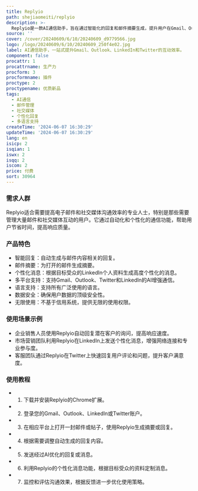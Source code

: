 ```yaml
---
title: Replyio
path: shejiaomeiti/replyio
description: >-
  Replyio是一款AI通信助手，旨在通过智能化的回复和邮件摘要生成，提升用户在Gmail、Outlook、LinkedIn和Twitter上的沟通效率。它支持多语言，确保全球用户都能使用。Replyio提供数据安全保障，并且不采用基于信用的系统，提供无限使用权限。
source: ''
cover: /cover/20240609/6/10/20240609_d9779566.jpg
logo: /logo/20240609/6/10/20240609_250f4e02.jpg
label: AI通信助手，一站式提升Gmail、Outlook、LinkedIn和Twitter的互动效率。
component: false
procattr: 1
procattrname: 生产力
procform: 3
procformname: 插件
proctype: 2
proctypename: 优质新品
tags:
  - AI通信
  - 邮件管理
  - 社交媒体
  - 个性化回复
  - 多语言支持
createTime: '2024-06-07 16:30:29'
updateTime: '2024-06-07 16:30:29'
lang: en
isicp: 2
isqian: 1
iswx: 2
isqq: 2
iscom: 2
price: 付费
sort: 30964
---
```




### 需求人群
Replyio适合需要提高电子邮件和社交媒体沟通效率的专业人士，特别是那些需要管理大量邮件和社交媒体互动的用户。它通过自动化和个性化的通信功能，帮助用户节省时间，提高响应质量。

### 产品特色
* 智能回复：自动生成与邮件内容相关的回复。
* 邮件摘要：为打开的邮件生成摘要。
* 个性化消息：根据目标受众的LinkedIn个人资料生成高度个性化的消息。
* 多平台支持：支持Gmail、Outlook、Twitter和LinkedIn的AI增强通信。
* 语言支持：支持所有广泛使用的语言。
* 数据安全：确保用户数据的顶级安全性。
* 无限使用：不基于信用系统，提供无限的使用权限。

### 使用场景示例
* 企业销售人员使用Replyio自动回复潜在客户的询问，提高响应速度。
* 市场营销团队利用Replyio在LinkedIn上发送个性化消息，增强网络连接和专业参与度。
* 客服团队通过Replyio在Twitter上快速回复用户评论和问题，提升客户满意度。

### 使用教程
* 1. 下载并安装Replyio的Chrome扩展。
* 2. 登录您的Gmail、Outlook、LinkedIn或Twitter账户。
* 3. 在相应平台上打开一封邮件或帖子，使用Replyio生成摘要或回复。
* 4. 根据需要调整自动生成的回复内容。
* 5. 发送经过AI优化的回复或消息。
* 6. 利用Replyio的个性化消息功能，根据目标受众的资料定制消息。
* 7. 监控和评估沟通效果，根据反馈进一步优化使用策略。

  
